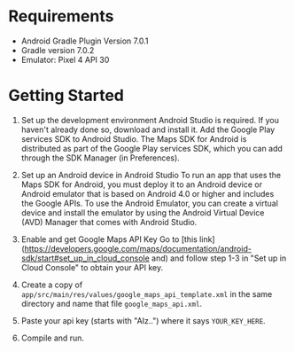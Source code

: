 # Requirements

- Android Gradle Plugin Version 7.0.1
- Gradle version 7.0.2
- Emulator: Pixel 4 API 30

# Getting Started

1. Set up the development environment
Android Studio is required. If you haven't already done so, download and install it.
Add the Google Play services SDK to Android Studio. The Maps SDK for Android is distributed as part of the Google Play services SDK, which you can add through the SDK Manager (in Preferences).

2. Set up an Android device in Android Studio
To run an app that uses the Maps SDK for Android, you must deploy it to an Android device or Android emulator that is based on Android 4.0 or higher and includes the Google APIs.
To use the Android Emulator, you can create a virtual device and install the emulator by using the Android Virtual Device (AVD) Manager that comes with Android Studio.

3. Enable and get Google Maps API Key
Go to [this link](https://developers.google.com/maps/documentation/android-sdk/start#set_up_in_cloud_console and) and follow step 1-3 in "Set up in Cloud Console" to obtain your API key.

4. Create a copy of `app/src/main/res/values/google_maps_api_template.xml` in the same directory and name that file `google_maps_api.xml`.

5. Paste your api key (starts with "AIz..") where it says `YOUR_KEY_HERE`.

6. Compile and run.